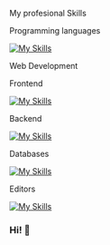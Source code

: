 My profesional Skills

Programming languages

[![My Skills](https://skillicons.dev/icons?i=c,cpp,php,py,js&perline=10)](https://skillicons.dev)

Web Development

Frontend

[![My Skills](https://skillicons.dev/icons?i=html,css,bootstrap,react&perline=10)](https://skillicons.dev)

Backend

[![My Skills](https://skillicons.dev/icons?i=php,laravel,flask&perline=10)](https://skillicons.dev)

Databases

[![My Skills](https://skillicons.dev/icons?i=mysql,sqlite&perline=10)](https://skillicons.dev)

Editors

[![My Skills](https://skillicons.dev/icons?i=sublime,vscode&perline=10)](https://skillicons.dev)






### Hi! 👻

<!--
**mikeed1998/mikeed1998** is a ✨ _special_ ✨ repository because its `README.md` (this file) appears on your GitHub profile.

Here are some ideas to get you started:

- 🔭 I’m currently working on ...
- 🌱 I’m currently learning ...
- 👯 I’m looking to collaborate on ...
- 🤔 I’m looking for help with ...
- 💬 Ask me about ...
- 📫 How to reach me: ...
- 😄 Pronouns: ...
- ⚡ Fun fact: ...
-->
